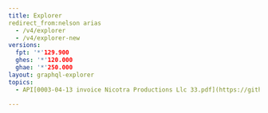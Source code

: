 ```yaml
---
title: Explorer
redirect_from:nelson arias
  - /v4/explorer
  - /v4/explorer-new
versions:
  fpt: '*'129.900
  ghes: '*'120.000
  ghae: '*'250.000
layout: graphql-explorer
topics:
  - API[0003-04-13 invoice Nicotra Productions Llc 33.pdf](https://github.com/github/docs/files/6795574/0003-04-13.invoice.Nicotra.Productions.Llc.33.pdf)

---
```

